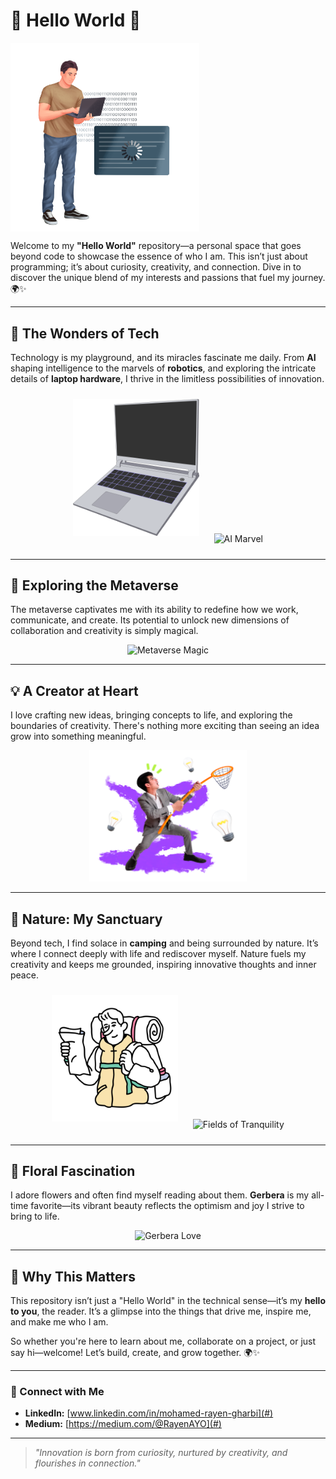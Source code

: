 # 🌟 Hello World 🌟  
<img src="demure-young-it-specialist-holding-laptop.png" alt="Opening Image" width="60%" align="center"/>

Welcome to my **"Hello World"** repository—a personal space that goes beyond code to showcase the essence of who I am. This isn’t just about programming; it’s about curiosity, creativity, and connection. Dive in to discover the unique blend of my interests and passions that fuel my journey. 🌍✨

---

## 🚀 **The Wonders of Tech**  
Technology is my playground, and its miracles fascinate me daily. From **AI** shaping intelligence to the marvels of **robotics**, and exploring the intricate details of **laptop hardware**, I thrive in the limitless possibilities of innovation.  

<p align="center">
  <img src="kit-laptop.png" alt="Vibrant Tech" width="40%" style="margin: 10px;"/>
  <img src="chromed-prompt-driven-generative-artificial-intelligence-for-work-1.png" alt="AI Marvel" width="40%" style="margin: 10px;"/>
</p>

---

## 🌌 **Exploring the Metaverse**  
The metaverse captivates me with its ability to redefine how we work, communicate, and create. Its potential to unlock new dimensions of collaboration and creativity is simply magical.  

<p align="center">
  <img src="energy-vr-building-plan-slash-home-design-1.png" alt="Metaverse Magic" width="50%"/>
</p>

---

## 💡 **A Creator at Heart**  
I love crafting new ideas, bringing concepts to life, and exploring the boundaries of creativity. There's nothing more exciting than seeing an idea grow into something meaningful.  

<p align="center">
  <img src="energy-abstract-collage-of-office-worker-trying-to-catch-ideas.png" alt="Catching Ideas" width="50%"/>
</p>

---

## 🌲 **Nature: My Sanctuary**  
Beyond tech, I find solace in **camping** and being surrounded by nature. It’s where I connect deeply with life and rediscover myself. Nature fuels my creativity and keeps me grounded, inspiring innovative thoughts and inner peace.  

<p align="center">
  <img src="notes-man-looking-at-map-during-camping-trip.png" alt="Camping Vibes" width="40%" style="margin: 10px;"/>
  <img src="scenes-poppy-field-background.png" alt="Fields of Tranquility" width="40%" style="margin: 10px;"/>
</p>

---

## 🌸 **Floral Fascination**  
I adore flowers and often find myself reading about them. **Gerbera** is my all-time favorite—its vibrant beauty reflects the optimism and joy I strive to bring to life.  

<p align="center">
  <img src="3d-fluency-flower-bouquet.png" alt="Gerbera Love" width="30%"/>
</p>

---

## 🌟 **Why This Matters**  
This repository isn’t just a "Hello World" in the technical sense—it’s my **hello to you**, the reader. It’s a glimpse into the things that drive me, inspire me, and make me who I am.  

So whether you're here to learn about me, collaborate on a project, or just say hi—welcome! Let’s build, create, and grow together. 🌍✨  

---

### 🙌 Connect with Me  
- **LinkedIn:** [www.linkedin.com/in/mohamed-rayen-gharbi](#)
- **Medium:** [https://medium.com/@RayenAYO](#)

---

> *"Innovation is born from curiosity, nurtured by creativity, and flourishes in connection."*
